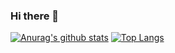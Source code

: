 ### Hi there 👋
[![Anurag's github stats](https://github-readme-stats.vercel.app/api?username=EstebanEchandia)](https://github.com/anuraghazra/github-readme-stats&theme=dark)
[![Top Langs](https://github-readme-stats.vercel.app/api/top-langs/?username=EstebanEchandia)](https://github.com/anuraghazra/github-readme-stats)

<!--
**EstebanEchandia/EstebanEchandia** is a ✨ _special_ ✨ repository because its `README.md` (this file) appears on your GitHub profile.

Here are some ideas to get you started:

- 🔭 I’m currently working on ...
- 🌱 I’m currently learning ...
- 👯 I’m looking to collaborate on ...
- 🤔 I’m looking for help with ...
- 💬 Ask me about ...
- 📫 How to reach me: ...
- 😄 Pronouns: ...
- ⚡ Fun fact: ...
-->
